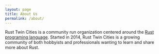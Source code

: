 ```yaml
---
layout: page
title: About Us
permalink: /about/
---
```


Rust Twin Cities is a community run organization centered around the [Rust programing language](http://www.rust-lang.org). Started in 2014, Rust Twin Cities is a growing community of both hobbyists and professionals wanting to learn and share more about Rust.


